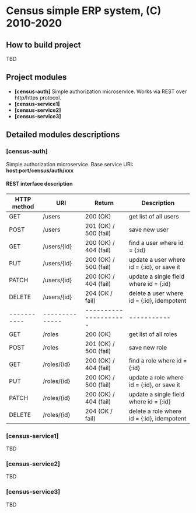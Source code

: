 # Census simple ERP system, (C) 2010-2020 #

## How to build project ##
TBD

## Project modules ##
* **[census-auth]** Simple authorization microservice. Works via REST over http/https protocol.
* **[census-service1]**
* **[census-service2]**
* **[census-service3]**

## Detailed modules descriptions ##

### [census-auth] ###
Simple authorization microservice.
Base service URI: **host:port/census/auth/xxx**

#### REST interface description ####
| HTTP method |  URI          | Return                | Description    |
| ----------- | --------------| --------------------- |--------------- |
| GET         |  /users       | 200 (OK)              | get list of all users |
| POST        |  /users       | 201 (OK) / 500 (fail) | save new user |
| GET         |  /users/{id}  | 200 (OK) / 404 (fail) | find a user where id = {:id} |
| PUT         |  /users/{id}  | 200 (OK) / 500 (fail) | update a user where id = {:id}, or save it |
| PATCH       |  /users/{id}  | 200 (OK) / 404 (fail) | update a single field where id = {:id} |
| DELETE      |  /users/{id}  | 204 (OK / fail)       | delete a user where id = {:id}, idempotent |
| ----------- | --------------| --------------------- | ----------- |
| GET         |  /roles       | 200 (OK)              | get list of all roles |
| POST        |  /roles       | 201 (OK) / 500 (fail) | save new role |
| GET         |  /roles/{id}  | 200 (OK) / 404 (fail) | find a role where id = {:id} |
| PUT         |  /roles/{id}  | 200 (OK) / 500 (fail) | update a role where id = {:id}, or save it |
| PATCH       |  /roles/{id}  | 200 (OK) / 404 (fail) | update a single field where id = {:id} |
| DELETE      |  /roles/{id}  | 204 (OK / fail)       | delete a role where id = {:id}, idempotent |

### [census-service1] ###
TBD

### [census-service2] ###
TBD

### [census-service3] ###
TBD